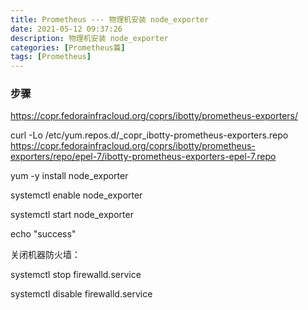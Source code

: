 ```yaml
---
title: Prometheus --- 物理机安装 node_exporter
date: 2021-05-12 09:37:26
description: 物理机安装 node_exporter
categories: [Prometheus篇]
tags: [Prometheus]
---
```


<!-- more -->

### 步骤
https://copr.fedorainfracloud.org/coprs/ibotty/prometheus-exporters/

curl -Lo /etc/yum.repos.d/_copr_ibotty-prometheus-exporters.repo https://copr.fedorainfracloud.org/coprs/ibotty/prometheus-exporters/repo/epel-7/ibotty-prometheus-exporters-epel-7.repo

yum -y install node_exporter

systemctl enable node_exporter

systemctl start node_exporter

echo "success"

关闭机器防火墙：

systemctl stop firewalld.service

systemctl disable firewalld.service